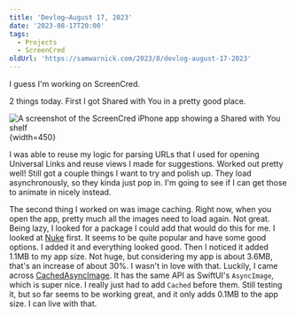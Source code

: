 ```yaml
---
title: 'Devlog—August 17, 2023'
date: '2023-08-17T20:00'
tags:
  - Projects
  - ScreenCred
oldUrl: 'https://samwarnick.com/2023/8/devlog-august-17-2023'
---
```


I guess I'm working on ScreenCred.

2 things today. First I got Shared with You in a pretty good place.

![A screenshot of the ScreenCred iPhone app showing a Shared with You shelf](/media/2023-08-17-shared-with-you.PNG "How fancy!"){width=450}

I was able to reuse my logic for parsing URLs that I used for opening Universal Links and reuse views I made for suggestions. Worked out pretty well! Still got a couple things I want to try and polish up. They load asynchronously, so they kinda just pop in. I'm going to see if I can get those to animate in nicely instead.

The second thing I worked on was image caching. Right now, when you open the app, pretty much all the images need to load again. Not great. Being lazy, I looked for a package I could add that would do this for me. I looked at [Nuke](https://github.com/kean/Nuke) first. It seems to be quite popular and have some good options. I added it and everything looked good. Then I noticed it added 1.1MB to my app size. Not huge, but considering my app is about 3.6MB, that's an increase of about 30%. I wasn't in love with that. Luckily, I came across [CachedAsyncImage](https://github.com/lorenzofiamingo/swiftui-cached-async-image/tree/main). It has the same API as SwiftUI's `AsyncImage`, which is super nice. I really just had to add `Cached` before them. Still testing it, but so far seems to be working great, and it only adds 0.1MB to the app size. I can live with that.
